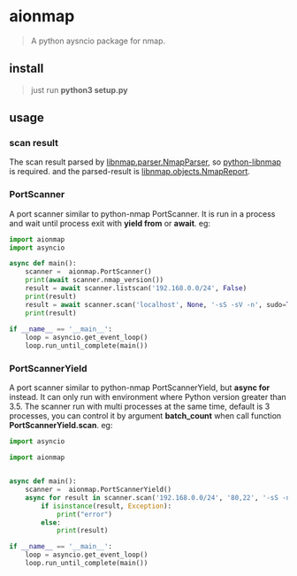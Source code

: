 # aionmap
> A python aysncio package for nmap.

## install
> just run **python3 setup.py**

## usage
### scan result
The scan result parsed by [libnmap.parser.NmapParser](https://libnmap.readthedocs.io/en/latest/parser.html#module-libnmap.parser), so [python-libnmap](https://pypi.org/project/python-nmap/) is required. and the parsed-result is [libnmap.objects.NmapReport](https://libnmap.readthedocs.io/en/latest/objects/nmapreport.html). 

### PortScanner
A port scanner similar to python-nmap PortScanner. It is run in a process and wait until process exit with **yield from** or **await**.
eg:
```python
import aionmap
import asyncio

async def main():
    scanner =  aionmap.PortScanner()
    print(await scanner.nmap_version())
    result = await scanner.listscan('192.168.0.0/24', False)
    print(result)
    result = await scanner.scan('localhost', None, '-sS -sV -n', sudo=True, sudo_passwd='xxx')
    print(result)
    
if __name__ == '__main__':
    loop = asyncio.get_event_loop()
    loop.run_until_complete(main())
```
### PortScannerYield
A port scanner similar to python-nmap PortScannerYield,  but **async for** instead. It can only run with environment where Python  version greater than 3.5. The scanner run with multi processes at the same time, default is 3 processes, you can control it by argument **batch_count** when call function **PortScannerYield.scan**.
eg:
```python
import asyncio

import aionmap


async def main():
    scanner =  aionmap.PortScannerYield()
    async for result in scanner.scan('192.168.0.0/24', '80,22', '-sS -n --open', sudo=True, sudo_passwd='xxx'):
        if isinstance(result, Exception):
            print("error")
        else:
            print(result)

if __name__ == '__main__':
    loop = asyncio.get_event_loop()
    loop.run_until_complete(main())
```

